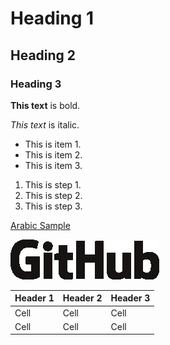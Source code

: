 # Heading 1
## Heading 2
### Heading 3

**This text** is bold.

*This text* is italic.

* This is item 1.
* This is item 2.
* This is item 3.

1. This is step 1.
1. This is step 2.
1. This is step 3.

[Arabic Sample](../test/arabic.md)

![logo](../images/GitHub_logo_2013.svg.jpg)

| Header 1 | Header 2 | Header 3 |
| --- | --- | --- |
| Cell | Cell | Cell |
| Cell | Cell | Cell |
